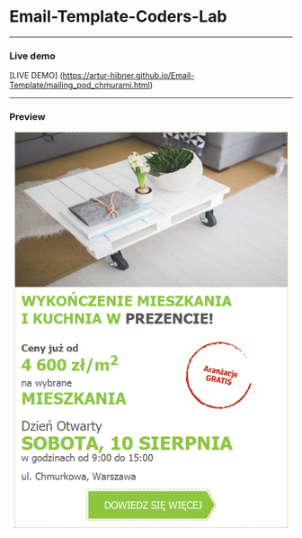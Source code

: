 # Email-Template-Coders-Lab
---------------

### Live demo  


[LIVE DEMO] (https://artur-hibner.github.io/Email-Template/mailing_pod_chmurami.html)


---------------

### Preview

![picture alt](Email-Template-preview.png "Email-Template-preview")
